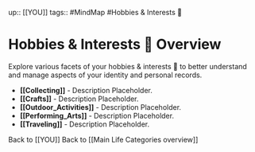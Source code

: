 up:: [[YOU]]
tags:: #MindMap #Hobbies & Interests 🦄

# Hobbies & Interests 🦄 Overview

Explore various facets of your hobbies & interests 🦄 to better understand and manage aspects of your identity and personal records.

- **[[Collecting]]** - Description Placeholder.
- **[[Crafts]]** - Description Placeholder.
- **[[Outdoor_Activities]]** - Description Placeholder.
- **[[Performing_Arts]]** - Description Placeholder.
- **[[Traveling]]** - Description Placeholder.

Back to [[YOU]]
Back to [[Main Life Categories overview]]
